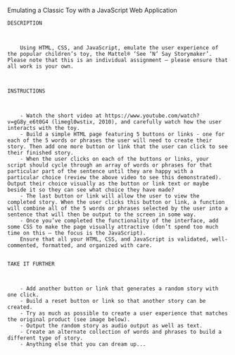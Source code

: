 Emulating a Classic Toy with a JavaScript Web Application

    DESCRIPTION



        Using HTML, CSS, and JavaScript, emulate the user experience of the popular children’s toy, the Mattel® ‘See ‘N’ Say Storymaker’. Please note that this is an individual assignment – please ensure that all work is your own.



    INSTRUCTIONS



        - Watch the short video at https://www.youtube.com/watch?v=gG8y_e6t0G4 (limegl0wstix, 2010), and carefully watch how the user interacts with the toy.
        - Build a simple HTML page featuring 5 buttons or links - one for each of the 5 words or phrases the user will need to create their story. Then add one more button or link that the user can click to see their finished story.
        - When the user clicks on each of the buttons or links, your script should cycle through an array of words or phrases for that particular part of the sentence until they are happy with a  particular choice (review the above video to see this demonstrated). Output their choice visually as the button or link text or maybe beside it so they can see what choice they have made?
        - The last button or link will allow the user to view the completed story. When the user clicks this button or link, a function will combine all of the 5 words or phrases selected by the user into a sentence that will then be output to the screen in some way.
        - Once you’ve completed the functionality of the interface, add some CSS to make the page visually attractive (don’t spend too much time on this – the focus is the JavaScript).
        Ensure that all your HTML, CSS, and JavaScript is validated, well-commented, formatted, and organized with care.


    TAKE IT FURTHER



        - Add another button or link that generates a random story with one click.
        - Build a reset button or link so that another story can be created.
        - Try as much as possible to create a user experience that matches the original product (see image below).
        - Output the random story as audio output as well as text.
        - Create an alternate collection of words and phrases to build a different type of story.
        - Anything else that you can dream up...

